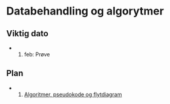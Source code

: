# Databehandling og algorytmer 

## Viktig dato 
- 1. feb: Prøve 

## Plan 

- 1. [Algoritmer, pseudokode og flytdiagram](./readme.md)